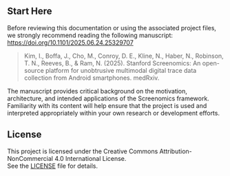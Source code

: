 ## Start Here

Before reviewing this documentation or using the associated project files, we strongly recommend reading the following manuscript: https://doi.org/10.1101/2025.06.24.25329707

> Kim, I., Boffa, J., Cho, M., Conroy, D. E., Kline, N., Haber, N., Robinson, T. N., Reeves, B., & Ram, N. (2025). Stanford Screenomics: An open-source platform for unobtrusive multimodal digital trace data collection from Android smartphones. medRxiv. 

The manuscript provides critical background on the motivation, architecture, and intended applications of the Screenomics framework. Familiarity with its content will help ensure that the project is used and interpreted appropriately within your own research or development efforts.



## License

This project is licensed under the Creative Commons Attribution-NonCommercial 4.0 International License.  
See the [LICENSE](./LICENSE) file for details.
